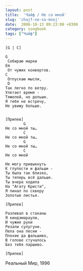 ```yaml
---
layout: post
title:  'Чайф / Не со мной'
slug: 'chajf-ne-so-mnoj'
date:  2008-10-13 09:23:00 +0300
category: songbook
tags: ["Чайф"]
---
```


	[G | C]
	
	G
	 Собираю марки
	Em
	 От чужих конвертов.
	C
	 Отпускаю мысли,
	 D
	Так легко по ветру.
	Улетает время -
	Тяжелей, но дольше.
	Я тебя не встречу,
	Не увижу больше.
	
	
	[Припев]
	        G
	Не со мной ты…
	        C
	Не со мной ты…
	        G
	Не со мной ты…
	        C
	Не со мной
	
	Не могу привыкнуть
	К глупости и фальши -
	Ты была так близко,
	Ты теперь всё дальше.
	Ты вчера ходила
	На "Агату Кристи",
	Я пинал по скверу
	Золотые листья.
	
	[Припев]
	
	Разливал в стаканы
	Я киндзмараули,
	И чужие руки
	Резали сулугуни.
	Пела она песни -
	Плохие да фальшиво,
	В голове стучалось
	Без тебя паршиво.
	
	[Припев]

Реальный Мир, 1996

